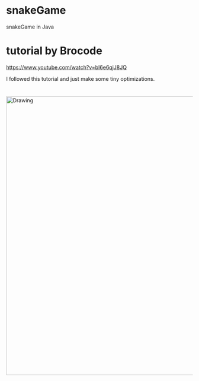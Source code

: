 # snakeGame
snakeGame in Java

# tutorial by Brocode
https://www.youtube.com/watch?v=bI6e6qjJ8JQ

I followed this tutorial and just make some tiny optimizations.

# 
<img src="demo.jpg" alt="Drawing" style="width: 750px;"/>

